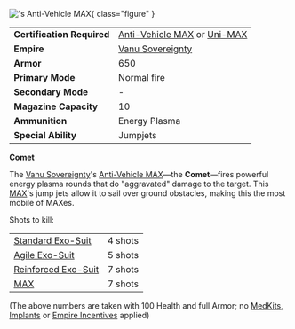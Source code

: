 !['s Anti-Vehicle
[MAX](../armor/Mechanized_Assault_Exo-Suit.md)](../images/CometPicture.jpg){ class="figure" }

|                            |                                                                                                                                          |
| -------------------------- | ---------------------------------------------------------------------------------------------------------------------------------------- |
| **Certification Required** | [Anti-Vehicle MAX](<../certifications/Anti-Vehicle_MAX_(Certification).md>) or [Uni-MAX](<../certifications/Uni-MAX_(Certification).md>) |
| **Empire**                 | [Vanu Sovereignty](../terminology/Vanu_Sovereignty.md)                                                                                           |
| **Armor**                  | 650                                                                                                                                      |
| **Primary Mode**           | Normal fire                                                                                                                              |
| **Secondary Mode**         | \-                                                                                                                                       |
| **Magazine Capacity**      | 10                                                                                                                                       |
| **Ammunition**             | Energy Plasma                                                                                                                            |
| **Special Ability**        | Jumpjets                                                                                                                                 |

**Comet**

The [Vanu Sovereignty](../terminology/Vanu_Sovereignty.md)'s
[Anti-Vehicle MAX](<../certifications/Anti-Vehicle_MAX_(Certification).md>)—the
**Comet**—fires powerful energy plasma rounds that do "aggravated" damage to the
target. This [MAX](../armor/Mechanized_Assault_Exo-Suit.md)'s jump jets allow it
to sail over ground obstacles, making this the most mobile of MAXes.

Shots to kill:

|                                                |         |
| ---------------------------------------------- | ------- |
| [Standard Exo-Suit](Standard_Exo-Suit.md)      | 4 shots |
| [Agile Exo-Suit](Agile_Exo-Suit.md)            | 5 shots |
| [Reinforced Exo-Suit](Reinforced_Exo-Suit.md)  | 7 shots |
| [MAX](../armor/Mechanized_Assault_Exo-Suit.md) | 7 shots |

(The above numbers are taken with 100 Health and full Armor; no
[MedKits](../items/MedKit.md), [Implants](../implants/index.md) or
[Empire Incentives](../terminology/Empire_Incentives.md) applied)
